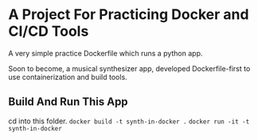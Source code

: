 # A Project For Practicing Docker and CI/CD Tools
A very simple practice Dockerfile which runs a python app.

Soon to become, a musical synthesizer app, developed Dockerfile-first to use containerization and build tools.

## Build And Run This App

cd into this folder.
`docker build -t synth-in-docker .`
`docker run -it -t synth-in-docker`
